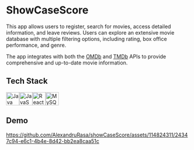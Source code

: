 # ShowCaseScore

This app allows users to register, search for movies, access detailed information, and leave reviews. Users can explore an extensive movie database with multiple filtering options, including rating, box office performance, and genre.

The app integrates with both the [OMDb](https://www.omdbapi.com/) and 
[TMDb](https://developer.themoviedb.org/docs/getting-started) APIs to provide comprehensive and up-to-date movie information.


## Tech Stack

<p align="left">
<a href="https://www.oracle.com/java/" target="_blank" rel="noreferrer"><img src="https://raw.githubusercontent.com/danielcranney/readme-generator/main/public/icons/skills/java-colored.svg" width="36" height="36" alt="Java" /></a><a href="https://developer.mozilla.org/en-US/docs/Web/JavaScript" target="_blank" rel="noreferrer"><img src="https://raw.githubusercontent.com/danielcranney/readme-generator/main/public/icons/skills/javascript-colored.svg" width="36" height="36" alt="JavaScript" /></a><a href="https://reactjs.org/" target="_blank" rel="noreferrer"><img src="https://raw.githubusercontent.com/danielcranney/readme-generator/main/public/icons/skills/react-colored.svg" width="36" height="36" alt="React" /></a><a href="https://www.mysql.com/" target="_blank" rel="noreferrer"><img src="https://raw.githubusercontent.com/danielcranney/readme-generator/main/public/icons/skills/mysql-colored.svg" width="36" height="36" alt="MySQL" /></a>
</p>


## Demo

https://github.com/AlexandruRasa/showCaseScore/assets/114824311/24347c94-e6c1-4b4e-8d42-bb2ea8caa51c

